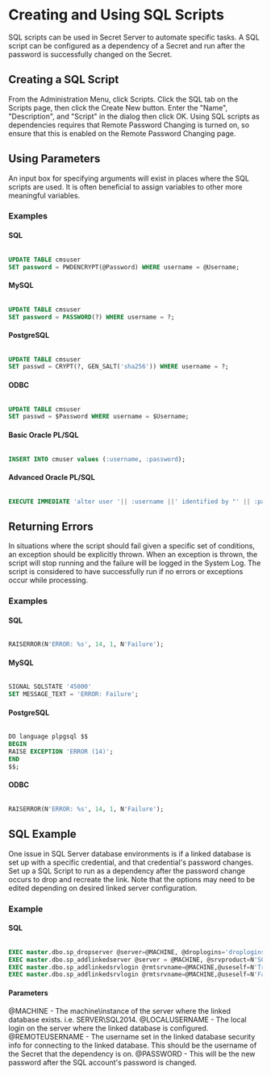 [title]: # (Creating and Using SQL Scripts)
[tags]: # (API,Scripting,SQL,examples)
[priority]: # (1000)

# Creating and Using SQL Scripts

SQL scripts can be used in Secret Server to automate specific tasks.  A SQL script can be configured as a dependency of a Secret and run after the password is successfully changed on the Secret.

## Creating a SQL Script

From the Administration Menu, click Scripts. Click the SQL tab on the Scripts page, then click the Create New button.  Enter the "Name", "Description", and "Script" in the dialog then click OK.  Using SQL scripts as dependencies requires that Remote Password Changing is turned on, so ensure that this is enabled on the Remote Password Changing page.

## Using Parameters

An input box for specifying arguments will exist in places where the SQL scripts are used.  It is often beneficial to assign variables to other more meaningful variables.

### Examples

#### SQL

````sql

UPDATE TABLE cmsuser
SET password = PWDENCRYPT(@Password) WHERE username = @Username;

````

#### MySQL

````sql

UPDATE TABLE cmsuser
SET password = PASSWORD(?) WHERE username = ?;

````

#### PostgreSQL

````sql

UPDATE TABLE cmsuser
SET passwd = CRYPT(?, GEN_SALT('sha256')) WHERE username = ?;

````

#### ODBC

````sql

UPDATE TABLE cmsuser
SET passwd = $Password WHERE username = $Username;

````

#### Basic Oracle PL/SQL

````sql

INSERT INTO cmuser values (:username, :password);

````

#### Advanced Oracle PL/SQL

````sql

EXECUTE IMMEDIATE 'alter user '|| :username ||' identified by "' || :password || '"';

````

## Returning Errors

In situations where the script should fail given a specific set of conditions, an exception should be explicitly thrown.  When an exception is thrown, the script will stop running and the failure will be logged in the System Log.  The script is considered to have successfully run if no errors or exceptions occur while processing.

### Examples

#### SQL

````sql

RAISERROR(N'ERROR: %s', 14, 1, N'Failure');

````

#### MySQL

````sql

SIGNAL SQLSTATE '45000'
SET MESSAGE_TEXT = 'ERROR: Failure';

````

#### PostgreSQL

````sql

DO language plpgsql $$
BEGIN
RAISE EXCEPTION 'ERROR (14)';
END
$$;

````

#### ODBC


````sql

RAISERROR(N'ERROR: %s', 14, 1, N'Failure');

````

## SQL Example

One issue in SQL Server database environments is if a linked database is set up with a specific credential, and that credential's password changes. Set up a SQL Script to run as a dependency after the password change occurs to drop and recreate the link. Note that the options may need to be edited depending on desired linked server configuration.

### Example

#### SQL

````sql

EXEC master.dbo.sp_dropserver @server=@MACHINE, @droplogins='droplogins'
EXEC master.dbo.sp_addlinkedserver @server = @MACHINE, @srvproduct=N'SQL Server'
EXEC master.dbo.sp_addlinkedsrvlogin @rmtsrvname=@MACHINE,@useself=N'True',@locallogin=NULL,@rmtuser=NULL,@rmtpassword=NULL
EXEC master.dbo.sp_addlinkedsrvlogin @rmtsrvname=@MACHINE,@useself=N'False',@locallogin=@LOCALUSERNAME,@rmtuser=@REMOTEUSERNAME,@rmtpassword=@PASSWORD

````

#### Parameters

@MACHINE - The machine\instance of the server where the linked database exists. i.e. SERVER\SQL2014.
@LOCALUSERNAME - The local login on the server where the linked database is configured.
@REMOTEUSERNAME - The username set in the linked database security info for connecting to the linked database. This should be the username of the Secret that the dependency is on.
@PASSWORD - This will be the new password after the SQL account's password is changed.
